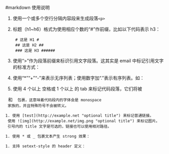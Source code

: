 #markdown 使用说明
1. 使用一个或多个空行分隔内容段来生成段落`<p>`

1. 标题（h1~h6）格式为使用相应个数的“#”作前缀，比如以下代码表示 h3：

        # 这是 H1 #
        ## 这是 H2 ##
        ### 这是 H3 ######


1. 使用“>”作为段落前缀来标识引用文字段落。这其实是 email 中标记引用文字的标准方式：



1. 使用“*”“+”“-”来表示无序列表；使用数字加“.”表示有序列表。如：

1. 使用 4 个以上 空格或 1 个以上 的 tab 来标记代码段落，它们将被
 <pre> 和 <code> 包裹，这意味着代码段内的字体会是 monospace
 家族的，并且特殊符号不会被转义。

1. 使用 [test](http://example.net "optional title") 来标记普通链接。
 使用 ![img](http://example.net/img.png "optional title") 来标记图片。
 引号内的 title 文字是可选的，链接也可以使用相对路径。

1. 使用 * 或 _ 包裹文本产生 strong 效果：

1. 支持 setext-style 的 header 定义：
